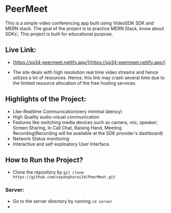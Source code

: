 # PeerMeet
This is a simple video conferencing app built using VideoSDK SDK and MERN stack. The goal of the project is to practice MERN Stack, know about SDKs',
This project is built for educational purpose. 

## Live Link: 
 - [https://sg34-peermeet.netlify.app/](https://sg34-peermeet.netlify.app/)

 - The site deals with high resolution real time video streams and hence utilizes a lot of resources. Hence, this link may crash several time due to the limited resource allocation of the free hosting services. 

## Highlights of the Project:
 - Like-Realtime Communication(very minimal latency)
 - High Quality audio-visual communication
 - Features like switching media devices such as camera, mic, speaker; Screen Sharing, In Call Chat, Raising Hand, Meeting Recording(Recording will be available at the SDK provider's dashboard)
 - Network Status monitoring
 - Interactive and self explinatory User Interface.

## How to Run the Project?
 - Clone the repository by `git clone https://github.com/sayakghorai34/PeerMeet.git`
 ### Server:
  - Go to the server directory by running `cd server`
  - 
